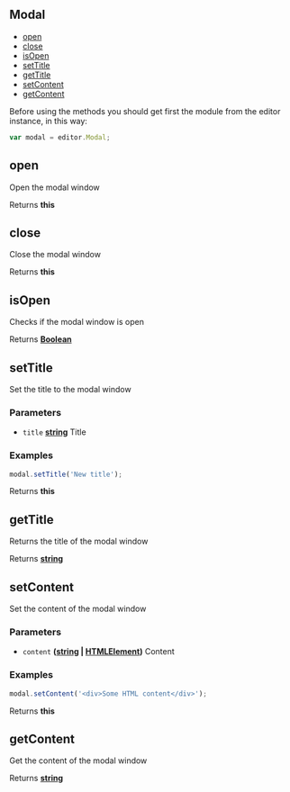 <!-- Generated by documentation.js. Update this documentation by updating the source code. -->

## Modal

-   [open][1]
-   [close][2]
-   [isOpen][3]
-   [setTitle][4]
-   [getTitle][5]
-   [setContent][6]
-   [getContent][7]

Before using the methods you should get first the module from the editor instance, in this way:

```js
var modal = editor.Modal;
```

## open

Open the modal window

Returns **this** 

## close

Close the modal window

Returns **this** 

## isOpen

Checks if the modal window is open

Returns **[Boolean][8]** 

## setTitle

Set the title to the modal window

### Parameters

-   `title` **[string][9]** Title

### Examples

```javascript
modal.setTitle('New title');
```

Returns **this** 

## getTitle

Returns the title of the modal window

Returns **[string][9]** 

## setContent

Set the content of the modal window

### Parameters

-   `content` **([string][9] \| [HTMLElement][10])** Content

### Examples

```javascript
modal.setContent('<div>Some HTML content</div>');
```

Returns **this** 

## getContent

Get the content of the modal window

Returns **[string][9]** 

[1]: #open

[2]: #close

[3]: #isopen

[4]: #settitle

[5]: #gettitle

[6]: #setcontent

[7]: #getcontent

[8]: https://developer.mozilla.org/docs/Web/JavaScript/Reference/Global_Objects/Boolean

[9]: https://developer.mozilla.org/docs/Web/JavaScript/Reference/Global_Objects/String

[10]: https://developer.mozilla.org/docs/Web/HTML/Element
